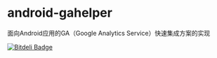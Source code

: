 # android-gahelper
面向Android应用的GA（Google Analytics Service）快速集成方案的实现


[![Bitdeli Badge](https://d2weczhvl823v0.cloudfront.net/jeromechan/android-gahelper/trend.png)](https://bitdeli.com/free "Bitdeli Badge")

